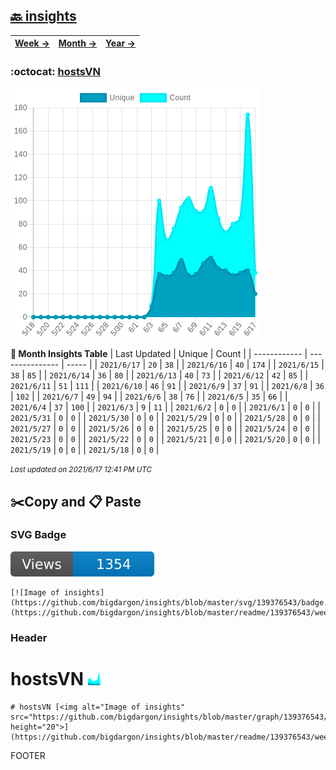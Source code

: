 ## [🔙 insights](https://github.com/bigdargon/insights)
| [**Week →**](https://github.com/bigdargon/insights/blob/master/readme/139376543/week.md) | [**Month →**](https://github.com/bigdargon/insights/blob/master/readme/139376543/month.md) | [**Year →**](https://github.com/bigdargon/insights/blob/master/readme/139376543/year.md) |
 | ------------ | --------------- | ----- |

### :octocat: [hostsVN](https://github.com/bigdargon/hostsVN)
![Image of insights](https://github.com/bigdargon/insights/blob/master/graph/139376543/large/month.png)

**:calendar: Month Insights Table**
| Last Updated | Unique | Count |
 | ------------ | --------------- | ----- |
 | `2021/6/17` |  `20` | `38` |
 | `2021/6/16` |  `40` | `174` |
 | `2021/6/15` |  `38` | `85` |
 | `2021/6/14` |  `36` | `80` |
 | `2021/6/13` |  `40` | `73` |
 | `2021/6/12` |  `42` | `85` |
 | `2021/6/11` |  `51` | `111` |
 | `2021/6/10` |  `46` | `91` |
 | `2021/6/9` |  `37` | `91` |
 | `2021/6/8` |  `36` | `102` |
 | `2021/6/7` |  `49` | `94` |
 | `2021/6/6` |  `38` | `76` |
 | `2021/6/5` |  `35` | `66` |
 | `2021/6/4` |  `37` | `100` |
 | `2021/6/3` |  `9` | `11` |
 | `2021/6/2` |  `0` | `0` |
 | `2021/6/1` |  `0` | `0` |
 | `2021/5/31` |  `0` | `0` |
 | `2021/5/30` |  `0` | `0` |
 | `2021/5/29` |  `0` | `0` |
 | `2021/5/28` |  `0` | `0` |
 | `2021/5/27` |  `0` | `0` |
 | `2021/5/26` |  `0` | `0` |
 | `2021/5/25` |  `0` | `0` |
 | `2021/5/24` |  `0` | `0` |
 | `2021/5/23` |  `0` | `0` |
 | `2021/5/22` |  `0` | `0` |
 | `2021/5/21` |  `0` | `0` |
 | `2021/5/20` |  `0` | `0` |
 | `2021/5/19` |  `0` | `0` |
 | `2021/5/18` |  `0` | `0` |

<small><i>Last updated on 2021/6/17 12:41 PM UTC</i></small>

## ✂️Copy and 📋 Paste
### SVG Badge
[![Image of insights](https://github.com/bigdargon/insights/blob/master/svg/139376543/badge.svg)](https://github.com/bigdargon/insights/blob/master/readme/139376543/week.md)
```readme
[![Image of insights](https://github.com/bigdargon/insights/blob/master/svg/139376543/badge.svg)](https://github.com/bigdargon/insights/blob/master/readme/139376543/week.md)
```
### Header
# hostsVN [<img alt="Image of insights" src="https://github.com/bigdargon/insights/blob/master/graph/139376543/small/week.png" height="20">](https://github.com/bigdargon/insights/blob/master/readme/139376543/week.md)
```readme
# hostsVN [<img alt="Image of insights" src="https://github.com/bigdargon/insights/blob/master/graph/139376543/small/week.png" height="20">](https://github.com/bigdargon/insights/blob/master/readme/139376543/week.md)
```
FOOTER